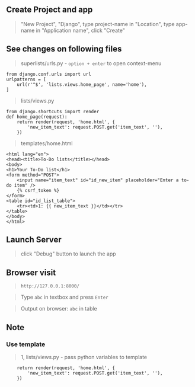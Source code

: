 ## Create Project and app

> "New Project", "Django", type project-name in "Location", type app-name in "Application name", click "Create"

## See changes on following files

> superlists/urls.py - `option + enter` to open context-menu

```
from django.conf.urls import url
urlpatterns = [
    url(r'^$', 'lists.views.home_page', name='home'),
]
```

> lists/views.py

```
from django.shortcuts import render
def home_page(request):
    return render(request, 'home.html', {
        'new_item_text': request.POST.get('item_text', ''),
    })
```

> templates/home.html

```
<html lang="en">
<head><title>To-Do lists</title></head>
<body>
<h1>Your To-Do list</h1>
<form method="POST">
    <input name="item_text" id="id_new_item" placeholder="Enter a to-do item" />
    {% csrf_token %}
</form>
<table id="id_list_table">
    <tr><td>1: {{ new_item_text }}</td></tr>
</table>
</body>
</html>
```

## Launch Server

> click "Debug" button to launch the app

## Browser visit

> `http://127.0.0.1:8000/`

> Type `abc` in textbox and press `Enter`

> Output on browser: `abc` in table

## Note

### Use template

> 1, lists/views.py - pass python variables to template

```
    return render(request, 'home.html', {
        'new_item_text': request.POST.get('item_text', ''),
    })
```

